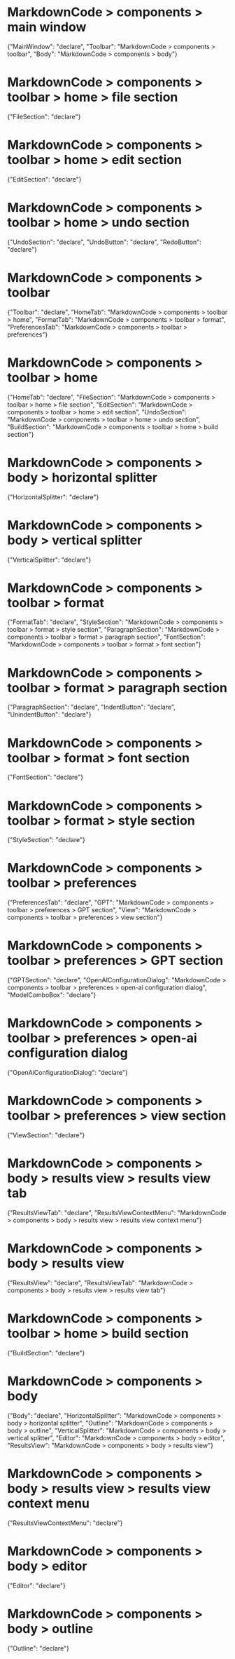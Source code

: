 # MarkdownCode > components > main window
{"MainWindow": "declare", "Toolbar": "MarkdownCode > components > toolbar", "Body": "MarkdownCode > components > body"}
# MarkdownCode > components > toolbar > home > file section
{"FileSection": "declare"}
# MarkdownCode > components > toolbar > home > edit section
{"EditSection": "declare"}
# MarkdownCode > components > toolbar > home > undo section
{"UndoSection": "declare", "UndoButton": "declare", "RedoButton": "declare"}
# MarkdownCode > components > toolbar
{"Toolbar": "declare", "HomeTab": "MarkdownCode > components > toolbar > home", "FormatTab": "MarkdownCode > components > toolbar > format", "PreferencesTab": "MarkdownCode > components > toolbar > preferences"}
# MarkdownCode > components > toolbar > home
{"HomeTab": "declare", "FileSection": "MarkdownCode > components > toolbar > home > file section", "EditSection": "MarkdownCode > components > toolbar > home > edit section", "UndoSection": "MarkdownCode > components > toolbar > home > undo section", "BuildSection": "MarkdownCode > components > toolbar > home > build section"}
# MarkdownCode > components > body > horizontal splitter
{"HorizontalSplitter": "declare"}
# MarkdownCode > components > body > vertical splitter
{"VerticalSplitter": "declare"}
# MarkdownCode > components > toolbar > format
{"FormatTab": "declare", "StyleSection": "MarkdownCode > components > toolbar > format > style section", "ParagraphSection": "MarkdownCode > components > toolbar > format > paragraph section", "FontSection": "MarkdownCode > components > toolbar > format > font section"}
# MarkdownCode > components > toolbar > format > paragraph section
{"ParagraphSection": "declare", "IndentButton": "declare", "UnindentButton": "declare"}
# MarkdownCode > components > toolbar > format > font section
{"FontSection": "declare"}
# MarkdownCode > components > toolbar > format > style section
{"StyleSection": "declare"}
# MarkdownCode > components > toolbar > preferences
{"PreferencesTab": "declare", "GPT": "MarkdownCode > components > toolbar > preferences > GPT section", "View": "MarkdownCode > components > toolbar > preferences > view section"}
# MarkdownCode > components > toolbar > preferences > GPT section
{"GPTSection": "declare", "OpenAIConfigurationDialog": "MarkdownCode > components > toolbar > preferences > open-ai configuration dialog", "ModelComboBox": "declare"}
# MarkdownCode > components > toolbar > preferences > open-ai configuration dialog
{"OpenAiConfigurationDialog": "declare"}
# MarkdownCode > components > toolbar > preferences > view section
{"ViewSection": "declare"}
# MarkdownCode > components > body > results view > results view tab
{"ResultsViewTab": "declare", "ResultsViewContextMenu": "MarkdownCode > components > body > results view > results view context menu"}
# MarkdownCode > components > body > results view
{"ResultsView": "declare", "ResultsViewTab": "MarkdownCode > components > body > results view > results view tab"}
# MarkdownCode > components > toolbar > home > build section
{"BuildSection": "declare"}
# MarkdownCode > components > body
{"Body": "declare", "HorizontalSplitter": "MarkdownCode > components > body > horizontal splitter", "Outline": "MarkdownCode > components > body > outline", "VerticalSplitter": "MarkdownCode > components > body > vertical splitter", "Editor": "MarkdownCode > components > body > editor", "ResultsView": "MarkdownCode > components > body > results view"}
# MarkdownCode > components > body > results view > results view context menu
{"ResultsViewContextMenu": "declare"}
# MarkdownCode > components > body > editor
{"Editor": "declare"}
# MarkdownCode > components > body > outline
{"Outline": "declare"}
